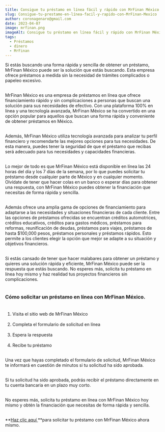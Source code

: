 ```yaml
---
title: Consigue tu préstamo en línea fácil y rápido con MrFinan México.
slug: Consigue-tu-prestamo-en-línea-facil-y-rapido-con-MrFinan-Mexico
author: coronagenaro@gmail.com
date: 2023-04-07
image: mrfinan.png
imageAlt: Consigue tu préstamo en línea fácil y rápido con MrFinan México.
tags:
  - Préstamos
  - dinero
  - MrFinan
---
```

<!--StartFragment-->

Si estás buscando una forma rápida y sencilla de obtener un préstamo, MrFinan México puede ser la solución que estás buscando. Esta empresa ofrece préstamos a medida sin la necesidad de trámites complicados o papeleo excesivo.<br/><br/>

MrFinan México es una empresa de préstamos en línea que ofrece financiamiento rápido y sin complicaciones a personas que buscan una solución para sus necesidades de efectivo. Con una plataforma 100% en línea y una tecnología avanzada, MrFinan México se ha convertido en una opción popular para aquellos que buscan una forma rápida y conveniente de obtener préstamos en México.<br/><br/>

Además, MrFinan México utiliza tecnología avanzada para analizar tu perfil financiero y recomendarte las mejores opciones para tus necesidades. De esta manera, puedes tener la seguridad de que el préstamo que recibas será adecuado para tus necesidades y capacidades financieras.<br/><br/>

Lo mejor de todo es que MrFinan México está disponible en línea las 24 horas del día y los 7 días de la semana, por lo que puedes solicitar tu préstamo desde cualquier parte de México y en cualquier momento. Olvídate de tener que hacer colas en un banco o esperar días para obtener una respuesta, con MrFinan México puedes obtener la financiación que necesitas de forma rápida y sencilla.<br/><br/>

Además ofrece una amplia gama de opciones de financiamiento para adaptarse a las necesidades y situaciones financieras de cada cliente. Entre las opciones de préstamos ofrecidas se encuentran créditos automotrices, créditos educativos, créditos para gastos médicos, préstamos para reformas, reunificación de deudas, préstamos para viajes, préstamos de hasta $100,000 pesos, préstamos personales y préstamos rápidos. Esto permite a los clientes elegir la opción que mejor se adapte a su situación y objetivos financieros.<br/><br/>

<!--EndFragment-->

Si estás cansado de tener que hacer malabares para obtener un préstamo y quieres una solución rápida y eficiente, MrFinan México puede ser la respuesta que estás buscando. No esperes más, solicita tu préstamo en línea hoy mismo y haz realidad tus proyectos financieros sin complicaciones.<br/><br/>

<!--StartFragment-->

### **Cómo solicitar un préstamo en línea con MrFinan México.**<br/><br/>

1. Visita el sitio web de MrFinan México<br/><br/>
2. Completa el formulario de solicitud en línea<br/><br/>
3. Espera la respuesta<br/><br/>
4. Recibe tu préstamo<br/><br/>

Una vez que hayas completado el formulario de solicitud, MrFinan México te informará en cuestión de minutos si tu solicitud ha sido aprobada.<br/><br/>

Si tu solicitud ha sido aprobada, podrás recibir el préstamo directamente en tu cuenta bancaria en un plazo muy corto.<br/><br/>

No esperes más, solicita tu préstamo en línea con MrFinan México hoy mismo y obtén la financiación que necesitas de forma rápida y sencilla.<br/><br/>

**[Haz clic aquí ](https://bit.ly/3Lx9Ojc)**para solicitar tu préstamo con MrFinan México ahora mismo.

<!--EndFragment-->